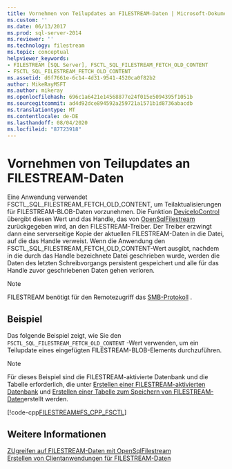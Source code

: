 ```yaml
---
title: Vornehmen von Teilupdates an FILESTREAM-Daten | Microsoft-Dokumentation
ms.custom: ''
ms.date: 06/13/2017
ms.prod: sql-server-2014
ms.reviewer: ''
ms.technology: filestream
ms.topic: conceptual
helpviewer_keywords:
- FILESTREAM [SQL Server], FSCTL_SQL_FILESTREAM_FETCH_OLD_CONTENT
- FSCTL_SQL_FILESTREAM_FETCH_OLD_CONTENT
ms.assetid: d6f7661e-6c14-4d31-9541-4520ca0f82b2
author: MikeRayMSFT
ms.author: mikeray
ms.openlocfilehash: 696c1a6421e14568877e24f015e5094395f1051b
ms.sourcegitcommit: ad4d92dce894592a259721a1571b1d8736abacdb
ms.translationtype: MT
ms.contentlocale: de-DE
ms.lasthandoff: 08/04/2020
ms.locfileid: "87723918"
---
```

# <a name="make-partial-updates-to-filestream-data"></a>Vornehmen von Teilupdates an FILESTREAM-Daten
  Eine Anwendung verwendet FSCTL_SQL_FILESTREAM_FETCH_OLD_CONTENT, um Teilaktualisierungen für FILESTREAM-BLOB-Daten vorzunehmen. Die Funktion [DeviceIoControl](https://go.microsoft.com/fwlink/?LinkId=105527) übergibt diesen Wert und das Handle, das von [OpenSqlFilestream](access-filestream-data-with-opensqlfilestream.md) zurückgegeben wird, an den FILESTREAM-Treiber. Der Treiber erzwingt dann eine serverseitige Kopie der aktuellen FILESTREAM-Daten in die Datei, auf die das Handle verweist. Wenn die Anwendung den FSCTL_SQL_FILESTREAM_FETCH_OLD_CONTENT-Wert ausgibt, nachdem in die durch das Handle bezeichnete Datei geschrieben wurde, werden die Daten des letzten Schreibvorgangs persistent gespeichert und alle für das Handle zuvor geschriebenen Daten gehen verloren.  
  
> [!NOTE]  
>  FILESTREAM benötigt für den Remotezugriff das [SMB-Protokoll](https://go.microsoft.com/fwlink/?LinkId=112454) .  
  
## <a name="example"></a>Beispiel  
 Das folgende Beispiel zeigt, wie Sie den `FSCTL_SQL_FILESTREAM_FETCH_OLD_CONTENT` -Wert verwenden, um ein Teilupdate eines eingefügten FILESTREAM-BLOB-Elements durchzuführen.  
  
> [!NOTE]  
>  Für dieses Beispiel sind die FILESTREAM-aktivierte Datenbank und die Tabelle erforderlich, die unter [Erstellen einer FILESTREAM-aktivierten Datenbank](create-a-filestream-enabled-database.md) und [Erstellen einer Tabelle zum Speichern von FILESTREAM-Daten](create-a-table-for-storing-filestream-data.md)erstellt werden.  
  
 [!code-cpp[FILESTREAM#FS_CPP_FSCTL](../../snippets/tsql/SQL15/tsql/filestream/cpp/filestream.cpp#fs_cpp_fsctl)]  
  
## <a name="see-also"></a>Weitere Informationen  
 [ZUgreifen auf FILESTREAM-Daten mit OpenSqlFilestream](access-filestream-data-with-opensqlfilestream.md)   
 [Erstellen von Clientanwendungen für FILESTREAM-Daten](create-client-applications-for-filestream-data.md)  
  
  

